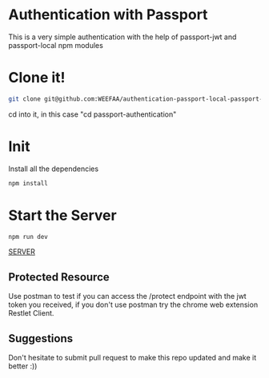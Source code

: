 # Authentication with Passport

This is a very simple authentication 
with the help of passport-jwt and passport-local npm modules

# Clone it!

```bash
git clone git@github.com:WEEFAA/authentication-passport-local-passport-jwt.git passport-authentication
```

cd into it, in this case "cd passport-authentication"

# Init

Install all the dependencies 

```bash
npm install 
```

# Start the Server

```bash
npm run dev
```
[SERVER](http://localhost:5000)

## Protected Resource

Use postman to test if you can access the /protect endpoint 
with the jwt token you received, if you don't use postman 
try the chrome web extension Restlet Client.


## Suggestions

Don't hesitate to submit pull request to 
make this repo updated and make it better :))


